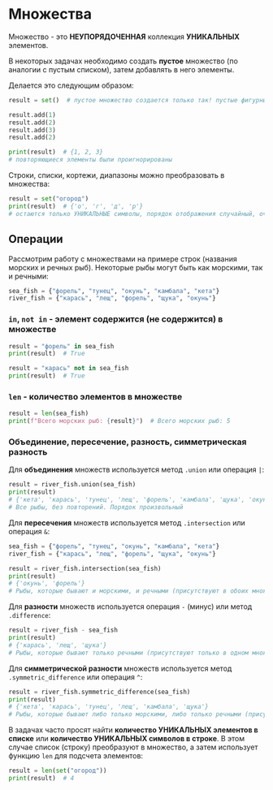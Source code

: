 # Множества

Множество - это **НЕУПОРЯДОЧЕННАЯ** коллекция **УНИКАЛЬНЫХ** элементов. 

В некоторых задачах необходимо создать **пустое** множество (по аналогии с пустым списком), затем добавлять в него элементы.

Делается это следующим образом:

```python
result = set()  # пустое множество создается только так! пустые фигурные скобки {} создают СЛОВАРЬ 

result.add(1)
result.add(2)
result.add(3)
result.add(2)

print(result)  # {1, 2, 3}
# повторяющиеся элементы были проигнорированы
```

Строки, списки, кортежи, диапазоны можно преобразовать в множества:

```python
result = set("огород")
print(result)  # {'о', 'г', 'д', 'р'}
# остаются только УНИКАЛЬНЫЕ символы, порядок отображения случайный, очередности нет
```

## Операции

Рассмотрим работу с множествами на примере строк (названия морских и речных рыб). Некоторые рыбы могут быть как морскими, так и речными:

```python
sea_fish = {"форель", "тунец", "окунь", "камбала", "кета"}
river_fish = {"карась", "лещ", "форель", "щука", "окунь"}
```
### `in`, `not in` - элемент содержится (не содержится) в множестве

```python
result = "форель" in sea_fish
print(result)  # True

result = "карась" not in sea_fish
print(result)  # True
```

### `len` - количество элементов в множестве

```python
result = len(sea_fish)
print(f"Всего морских рыб: {result}")  # Всего морских рыб: 5
```

### Объединение, пересечение, разность, симметрическая разность


Для **объединения** множеств используется метод `.union` или операция `|`:

```python
result = river_fish.union(sea_fish)
print(result)  
# {'кета', 'карась', 'тунец', 'лещ', 'форель', 'камбала', 'щука', 'окунь'}
# Все рыбы, без повторений. Порядок произвольный
```

Для **пересечения** множеств используется метод `.intersection` или операция `&`:

```python
sea_fish = {"форель", "тунец", "окунь", "камбала", "кета"}
river_fish = {"карась", "лещ", "форель", "щука", "окунь"}

result = river_fish.intersection(sea_fish)
print(result)  
# {'окунь', 'форель'}
# Рыбы, которые бывают и морскими, и речными (присутствуют в обоих множествах
```

Для **разности** множеств используется операция `-` (минус) или метод  `.difference`:

```python
result = river_fish - sea_fish
print(result)  
# {'карась', 'лещ', 'щука'}
# Рыбы, которые бывают только речными (присутствуют только в одном множестве отсутствуют в другом)
```

Для **симметрической разности** множеств используется метод `.symmetric_difference` или операция `^`:

```python
result = river_fish.symmetric_difference(sea_fish)
print(result)  
# {'кета', 'карась', 'тунец', 'лещ', 'камбала', 'щука'}
# Рыбы, которые бывают либо только морскими, либо только речными (присутствуют в одном множестве, но отсутствуют в другом)
```

В задачах часто просят найти **количество УНИКАЛЬНЫХ элементов в списке** или **количество УНИКАЛЬНЫХ символов в строке**. В этом случае список (строку) преобразуют в множество, а затем использует функцию `len` для подсчета элементов:

```python
result = len(set("огород"))
print(result)  # 4
```
